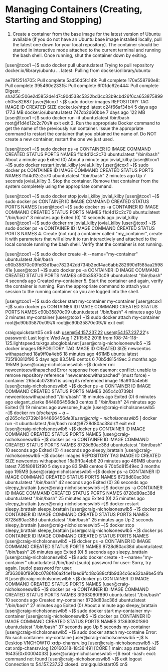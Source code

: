 # Managing Containers (Creating, Starting and Stopping)


1. Create a container from the base image for the latest version of Ubuntu available (if you do not have an Ubuntu base image installed locally, pull the latest one down for your local repository). The container should be started in interactive mode attached to the current terminal and running the bash shell. Once running, shut the container down by exiting.

[user@tcox1 ~]$ sudo docker pull ubuntu:latest
Trying to pull repository docker.io/library/ubuntu ... 
latest: Pulling from docker.io/library/ubuntu

ae79f2514705: Pull complete 
5ad56d5fc149: Pull complete 
170e558760e8: Pull complete 
395460e233f5: Pull complete 
6f01dc62e444: Pull complete 
Digest: sha256:506e2d5852de1d7c90d538c5332bd3cc33b9cbd26f6ca653875899c505c82687
[user@tcox1 ~]$ sudo docker images
REPOSITORY          TAG                 IMAGE ID            CREATED             SIZE
docker.io/httpd     latest              c24f66af34b4        5 days ago          177.3 MB
docker.io/ubuntu    latest              747cb2d60bbe        7 days ago          122 MB
[user@tcox1 ~]$ sudo docker run -it ubuntu:latest /bin/bash
root@f1d4d12c2c70:/# exit
exit
2. Run the appropriate Docker command to get the name of the previously run container. Issue the appropriate command to restart the container that you obtained the name of. Do NOT create a new container, restart the one we just used.

[user@tcox1 ~]$ sudo docker ps -a
CONTAINER ID        IMAGE               COMMAND             CREATED              STATUS                          PORTS               NAMES
f1d4d12c2c70        ubuntu:latest       "/bin/bash"         About a minute ago   Exited (0) About a minute ago                       jovial_kilby
[user@tcox1 ~]$ sudo docker restart jovial_kilby
jovial_kilby
[user@tcox1 ~]$ sudo docker ps
CONTAINER ID        IMAGE               COMMAND             CREATED             STATUS              PORTS               NAMES
f1d4d12c2c70        ubuntu:latest       "/bin/bash"         2 minutes ago       Up 7 seconds                            jovial_kilby
3. Stop the container. Remove that container from the system completely using the appropriate command.

[user@tcox1 ~]$ sudo docker stop jovial_kilby
jovial_kilby
[user@tcox1 ~]$ sudo docker ps
CONTAINER ID        IMAGE               COMMAND             CREATED             STATUS              PORTS               NAMES
[user@tcox1 ~]$ sudo docker ps -a
CONTAINER ID        IMAGE               COMMAND             CREATED             STATUS                      PORTS               NAMES
f1d4d12c2c70        ubuntu:latest       "/bin/bash"         3 minutes ago       Exited (0) 10 seconds ago                       jovial_kilby
[user@tcox1 ~]$ sudo docker rm jovial_kilby
jovial_kilby
[user@tcox1 ~]$ sudo docker ps -a
CONTAINER ID        IMAGE               COMMAND             CREATED             STATUS              PORTS               NAMES
4. Create (not run) a container called "my_container", create it with parameters that will allow it to run interactively and attached to the local console running the bash shell. Verify that the container is not running.

[user@tcox1 ~]$ sudo docker create -it --name="my-container" ubuntu:latest /bin/bash
c90b35870c09fe63d1bac782342dd734b2edf4ac6abb282690d1585aa259841e
[user@tcox1 ~]$ sudo docker ps -a
CONTAINER ID        IMAGE               COMMAND             CREATED             STATUS              PORTS               NAMES
c90b35870c09        ubuntu:latest       "/bin/bash"         4 seconds ago       Created                                 my-container
5. Start the container and again, verify the container is running. Run the appropriate command to attach your session to the running container so you are logged into the shell.

[user@tcox1 ~]$ sudo docker start my-container
my-container
[user@tcox1 ~]$ sudo docker ps
CONTAINER ID        IMAGE               COMMAND             CREATED             STATUS              PORTS               NAMES
c90b35870c09        ubuntu:latest       "/bin/bash"         4 minutes ago       Up 2 minutes                            my-container
[user@tcox1 ~]$ sudo docker attach my-container
root@c90b35870c09:/# 
root@c90b35870c09:/# exit
exit





craig:quickstart05 cn$ ssh user@54.157.237.22
user@54.157.237.22's password: 
Last login: Wed Aug  1 21:15:52 2018 from 108-74-118-125.lightspeed.tukrga.sbcglobal.net
[user@craig-nicholsoneswlb5 ~]$ docker images
REPOSITORY          TAG                 IMAGE ID            CREATED             SIZE
newcentos           withapached         18a9ff0a4eb6        18 minutes ago      461MB
ubuntu              latest              735f80812f90        5 days ago          83.5MB
centos              6                   70b5d81549ec        3 months ago        195MB
[user@craig-nicholsoneswlb5 ~]$ docker rmi newcentos:withapached
Error response from daemon: conflict: unable to remove repository reference "newcentos:withapached" (must force) - container 265c4c0739b1 is using its referenced image 18a9ff0a4eb6
[user@craig-nicholsoneswlb5 ~]$ docker ps -a
CONTAINER ID        IMAGE                   COMMAND             CREATED             STATUS                      PORTS               NAMES
265c4c0739b1        newcentos:withapached   "/bin/bash"         18 minutes ago      Exited (0) 6 minutes ago                        elegant_clarke
844866456de3        centos:6                "/bin/bash"         24 minutes ago      Exited (1) 19 minutes ago                       awesome_hugle
[user@craig-nicholsoneswlb5 ~]$ docker rm $(docker ps -a -q)
265c4c0739b1
844866456de3
[user@craig-nicholsoneswlb5 ~]$ docker run -it ubuntu:latest /bin/bash
root@8728d80ac38d:/# exit
exit
[user@craig-nicholsoneswlb5 ~]$ docker ps
CONTAINER ID        IMAGE               COMMAND             CREATED             STATUS              PORTS               NAMES
[user@craig-nicholsoneswlb5 ~]$ docker ps -a
CONTAINER ID        IMAGE               COMMAND             CREATED             STATUS                     PORTS               NAMES
8728d80ac38d        ubuntu:latest       "/bin/bash"         10 seconds ago      Exited (0) 4 seconds ago                       sleepy_brattain
[user@craig-nicholsoneswlb5 ~]$ docker images
REPOSITORY          TAG                 IMAGE ID            CREATED             SIZE
newcentos           withapached         18a9ff0a4eb6        20 minutes ago      461MB
ubuntu              latest              735f80812f90        5 days ago          83.5MB
centos              6                   70b5d81549ec        3 months ago        195MB
[user@craig-nicholsoneswlb5 ~]$ docker ps -a
CONTAINER ID        IMAGE               COMMAND             CREATED             STATUS                      PORTS               NAMES
8728d80ac38d        ubuntu:latest       "/bin/bash"         42 seconds ago      Exited (0) 36 seconds ago                       sleepy_brattain
[user@craig-nicholsoneswlb5 ~]$ docker ps -a
CONTAINER ID        IMAGE               COMMAND             CREATED             STATUS                      PORTS               NAMES
8728d80ac38d        ubuntu:latest       "/bin/bash"         25 minutes ago      Exited (0) 25 minutes ago                       sleepy_brattain
[user@craig-nicholsoneswlb5 ~]$ docker restart sleepy_brattain
sleepy_brattain
[user@craig-nicholsoneswlb5 ~]$ docker ps
CONTAINER ID        IMAGE               COMMAND             CREATED             STATUS              PORTS               NAMES
8728d80ac38d        ubuntu:latest       "/bin/bash"         25 minutes ago      Up 2 seconds                            sleepy_brattain
[user@craig-nicholsoneswlb5 ~]$ docker stop sleepy_brattain
sleepy_brattain
[user@craig-nicholsoneswlb5 ~]$ docker ps
CONTAINER ID        IMAGE               COMMAND             CREATED             STATUS              PORTS               NAMES
[user@craig-nicholsoneswlb5 ~]$ docker ps -a
CONTAINER ID        IMAGE               COMMAND             CREATED             STATUS                     PORTS               NAMES
8728d80ac38d        ubuntu:latest       "/bin/bash"         26 minutes ago      Exited (0) 5 seconds ago                       sleepy_brattain
[user@craig-nicholsoneswlb5 ~]$ sudo docker create -it --name="my-container" ubuntu:latest /bin/bash
[sudo] password for user: 
Sorry, try again.
[sudo] password for user: 
3f363080f890bc0786f86a2f4e11aed9fc48c688cfdb9d34c6ce32ba9be54fa6
[user@craig-nicholsoneswlb5 ~]$ docker ps
CONTAINER ID        IMAGE               COMMAND             CREATED             STATUS              PORTS               NAMES
[user@craig-nicholsoneswlb5 ~]$ docker ps -a
CONTAINER ID        IMAGE               COMMAND             CREATED             STATUS                          PORTS               NAMES
3f363080f890        ubuntu:latest       "/bin/bash"         10 seconds ago      Created                                             my-container
8728d80ac38d        ubuntu:latest       "/bin/bash"         27 minutes ago      Exited (0) About a minute ago                       sleepy_brattain
[user@craig-nicholsoneswlb5 ~]$ sudo docker start my-container
my-container
[user@craig-nicholsoneswlb5 ~]$ docker ps
CONTAINER ID        IMAGE               COMMAND             CREATED             STATUS              PORTS               NAMES
3f363080f890        ubuntu:latest       "/bin/bash"         37 seconds ago      Up 5 seconds                            my-container
[user@craig-nicholsoneswlb5 ~]$ sudo docker attach my-containe
Error: No such container: my-containe
[user@craig-nicholsoneswlb5 ~]$ ls 
Desktop  VNCHOWTO  xrdp-chansrv.log
[user@craig-nicholsoneswlb5 ~]$ cat xrdp-chansrv.log 
[20160318-18:36:49] [CORE ] main: app started pid 16435(0x00004033)
[user@craig-nicholsoneswlb5 ~]$ exot
-bash: exot: command not found
[user@craig-nicholsoneswlb5 ~]$ exit
logout
Connection to 54.157.237.22 closed.
craig:quickstart05 cn$ 

